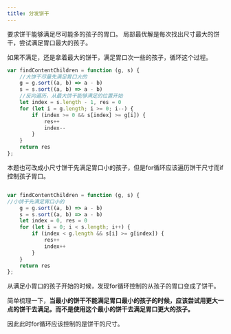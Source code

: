 ```yaml
---
title: 分发饼干
---
```


要求饼干能够满足尽可能多的孩子的胃口。
局部最优解是每次找出尺寸最大的饼干，尝试满足胃口最大的孩子。

如果不满足，还是拿着最大的饼干，满足胃口次一些的孩子，循环这个过程。

```javascript
var findContentChildren = function (g, s) {
    //大饼干尽量先满足胃口大的
    g = g.sort((a, b) => a - b)
    s = s.sort((a, b) => a - b)
    //反向遍历，从最大饼干能够满足的位置开始
    let index = s.length - 1, res = 0
    for (let i = g.length; i >= 0; i--) {
        if (index >= 0 && s[index] >= g[i]) {
            res++
            index--
        }
    }
    return res
};
```

本题也可改成小尺寸饼干先满足胃口小的孩子，但是for循环应该遍历饼干尺寸而if控制孩子胃口。
```javascript

var findContentChildren = function (g, s) {
//小饼干先满足胃口小的
    g = g.sort((a, b) => a - b)
    s = s.sort((a, b) => a - b)
    let index = 0, res = 0
    for (let i = 0; i < s.length; i++) {
        if (index < g.length && s[i] >= g[index]) {
            res++
            index++
        }
    }
    return res
};
```

从满足小胃口的孩子开始的时候，发现for循环控制的从孩子的胃口变成了饼干。

简单梳理一下，**当最小的饼干不能满足胃口最小的孩子的时候，应该尝试用更大一点的饼干去满足。而不是使用这个最小的饼干去满足胃口更大的孩子。**

因此此时for循环应该控制的是饼干的尺寸。
